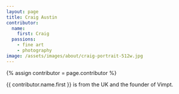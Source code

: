 ```yaml
---
layout: page
title: Craig Austin
contributor:
  name: 
    first: Craig
  passions: 
    - fine art
    - photography
image: /assets/images/about/craig-portrait-512w.jpg
---
```


{% assign contributor = page.contributor %}

{{ contributor.name.first }} is from the UK and the founder of Vimpt.